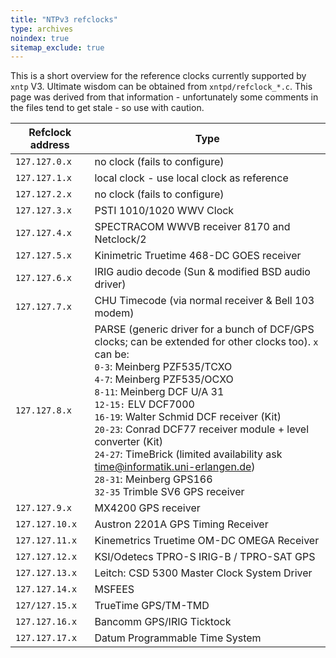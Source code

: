 ```yaml
---
title: "NTPv3 refclocks"
type: archives
noindex: true 
sitemap_exclude: true
---
```


This is a short overview for the reference clocks currently supported by `xntp` V3. Ultimate wisdom can be obtained from `xntpd/refclock_*.c`. This page was derived from that information - unfortunately some comments in the files tend to get stale - so use with caution.

| Refclock address | Type |
| ----- | ----- |
| `127.127.0.x` | no clock (fails to configure) |
| `127.127.1.x` | local clock - use local clock as reference |
| `127.127.2.x` | no clock (fails to configure) |
| `127.127.3.x` | PSTI 1010/1020 WWV Clock |
| `127.127.4.x` | SPECTRACOM WWVB receiver 8170 and Netclock/2 |
| `127.127.5.x` | Kinimetric Truetime 468-DC GOES receiver |
| `127.127.6.x` | IRIG audio decode (Sun & modified BSD audio driver) |
| `127.127.7.x` | CHU Timecode (via normal receiver & Bell 103 modem) |
| `127.127.8.x` | PARSE (generic driver for a bunch of DCF/GPS clocks; can be extended for other clocks too). `x` can be:<br>`0-3`: Meinberg PZF535/TCXO<br> `4-7`:	Meinberg PZF535/OCXO<br> `8-11`: Meinberg DCF U/A 31<br> `12-15:` ELV DCF7000<br> `16-19`:	Walter Schmid DCF receiver (Kit)<br> `20-23`: Conrad DCF77 receiver module + level converter (Kit)<br> `24-27`:	TimeBrick (limited availability ask <time@informatik.uni-erlangen.de>)<br> `28-31`:	Meinberg GPS166<br> `32-35`	Trimble SV6 GPS receiver |
| `127.127.9.x`	| MX4200 GPS receiver |
| `127.127.10.x` | Austron 2201A GPS Timing Receiver |
| `127.127.11.x` | Kinemetrics Truetime OM-DC OMEGA Receiver |
| `127.127.12.x` | KSI/Odetecs TPRO-S IRIG-B / TPRO-SAT GPS |
| `127.127.13.x` | Leitch: CSD 5300 Master Clock System Driver |
| `127.127.14.x` | MSFEES |
| `127/127.15.x` | TrueTime GPS/TM-TMD |
| `127.127.16.x` | Bancomm GPS/IRIG Ticktock |
| `127.127.17.x` | Datum Programmable Time System |